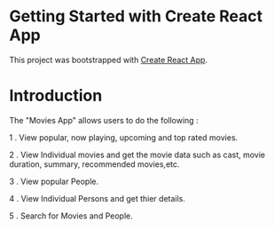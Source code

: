 # Getting Started with Create React App

This project was bootstrapped with [Create React App](https://github.com/facebook/create-react-app).

# Introduction

The "Movies App" allows users to do the following : <br>

1 . View popular, now playing, upcoming and top rated movies. <br>

2 . View Individual movies and get the movie data such as cast, movie duration, summary, recommended movies,etc. <br>

3 . View popular People. <br>

4 . View Individual Persons and get thier details. <br>

5 . Search for Movies and People. 
